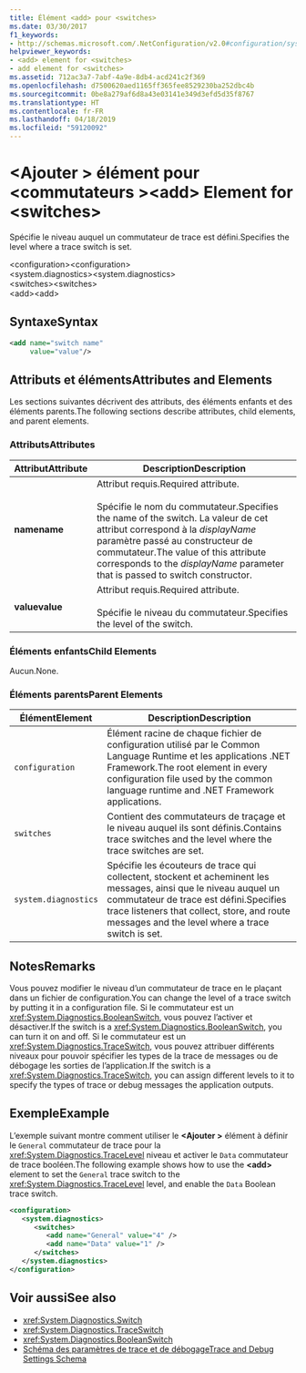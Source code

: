 ```yaml
---
title: Élément <add> pour <switches>
ms.date: 03/30/2017
f1_keywords:
- http://schemas.microsoft.com/.NetConfiguration/v2.0#configuration/system.diagnostics/switches/add
helpviewer_keywords:
- <add> element for <switches>
- add element for <switches>
ms.assetid: 712ac3a7-7abf-4a9e-8db4-acd241c2f369
ms.openlocfilehash: d7500620aed1165ff365fee8529230ba252dbc4b
ms.sourcegitcommit: 0be8a279af6d8a43e03141e349d3efd5d35f8767
ms.translationtype: HT
ms.contentlocale: fr-FR
ms.lasthandoff: 04/18/2019
ms.locfileid: "59120092"
---
```

# <a name="add-element-for-switches"></a><span data-ttu-id="fdd69-102">\<Ajouter > élément pour \<commutateurs ></span><span class="sxs-lookup"><span data-stu-id="fdd69-102">\<add> Element for \<switches></span></span>
<span data-ttu-id="fdd69-103">Spécifie le niveau auquel un commutateur de trace est défini.</span><span class="sxs-lookup"><span data-stu-id="fdd69-103">Specifies the level where a trace switch is set.</span></span>  
  
 <span data-ttu-id="fdd69-104">\<configuration></span><span class="sxs-lookup"><span data-stu-id="fdd69-104">\<configuration></span></span>  
<span data-ttu-id="fdd69-105">\<system.diagnostics></span><span class="sxs-lookup"><span data-stu-id="fdd69-105">\<system.diagnostics></span></span>  
<span data-ttu-id="fdd69-106">\<switches></span><span class="sxs-lookup"><span data-stu-id="fdd69-106">\<switches></span></span>  
<span data-ttu-id="fdd69-107">\<add></span><span class="sxs-lookup"><span data-stu-id="fdd69-107">\<add></span></span>  
  
## <a name="syntax"></a><span data-ttu-id="fdd69-108">Syntaxe</span><span class="sxs-lookup"><span data-stu-id="fdd69-108">Syntax</span></span>  
  
```xml  
<add name="switch name"  
     value="value"/>  
```  
  
## <a name="attributes-and-elements"></a><span data-ttu-id="fdd69-109">Attributs et éléments</span><span class="sxs-lookup"><span data-stu-id="fdd69-109">Attributes and Elements</span></span>  
 <span data-ttu-id="fdd69-110">Les sections suivantes décrivent des attributs, des éléments enfants et des éléments parents.</span><span class="sxs-lookup"><span data-stu-id="fdd69-110">The following sections describe attributes, child elements, and parent elements.</span></span>  
  
### <a name="attributes"></a><span data-ttu-id="fdd69-111">Attributs</span><span class="sxs-lookup"><span data-stu-id="fdd69-111">Attributes</span></span>  
  
|<span data-ttu-id="fdd69-112">Attribut</span><span class="sxs-lookup"><span data-stu-id="fdd69-112">Attribute</span></span>|<span data-ttu-id="fdd69-113">Description</span><span class="sxs-lookup"><span data-stu-id="fdd69-113">Description</span></span>|  
|---------------|-----------------|  
|<span data-ttu-id="fdd69-114">**name**</span><span class="sxs-lookup"><span data-stu-id="fdd69-114">**name**</span></span>|<span data-ttu-id="fdd69-115">Attribut requis.</span><span class="sxs-lookup"><span data-stu-id="fdd69-115">Required attribute.</span></span><br /><br /> <span data-ttu-id="fdd69-116">Spécifie le nom du commutateur.</span><span class="sxs-lookup"><span data-stu-id="fdd69-116">Specifies the name of the switch.</span></span> <span data-ttu-id="fdd69-117">La valeur de cet attribut correspond à la *displayName* paramètre passé au constructeur de commutateur.</span><span class="sxs-lookup"><span data-stu-id="fdd69-117">The value of this attribute corresponds to the *displayName* parameter that is passed to switch constructor.</span></span>|  
|<span data-ttu-id="fdd69-118">**value**</span><span class="sxs-lookup"><span data-stu-id="fdd69-118">**value**</span></span>|<span data-ttu-id="fdd69-119">Attribut requis.</span><span class="sxs-lookup"><span data-stu-id="fdd69-119">Required attribute.</span></span><br /><br /> <span data-ttu-id="fdd69-120">Spécifie le niveau du commutateur.</span><span class="sxs-lookup"><span data-stu-id="fdd69-120">Specifies the level of the switch.</span></span>|  
  
### <a name="child-elements"></a><span data-ttu-id="fdd69-121">Éléments enfants</span><span class="sxs-lookup"><span data-stu-id="fdd69-121">Child Elements</span></span>  
 <span data-ttu-id="fdd69-122">Aucun.</span><span class="sxs-lookup"><span data-stu-id="fdd69-122">None.</span></span>  
  
### <a name="parent-elements"></a><span data-ttu-id="fdd69-123">Éléments parents</span><span class="sxs-lookup"><span data-stu-id="fdd69-123">Parent Elements</span></span>  
  
|<span data-ttu-id="fdd69-124">Élément</span><span class="sxs-lookup"><span data-stu-id="fdd69-124">Element</span></span>|<span data-ttu-id="fdd69-125">Description</span><span class="sxs-lookup"><span data-stu-id="fdd69-125">Description</span></span>|  
|-------------|-----------------|  
|`configuration`|<span data-ttu-id="fdd69-126">Élément racine de chaque fichier de configuration utilisé par le Common Language Runtime et les applications .NET Framework.</span><span class="sxs-lookup"><span data-stu-id="fdd69-126">The root element in every configuration file used by the common language runtime and .NET Framework applications.</span></span>|  
|`switches`|<span data-ttu-id="fdd69-127">Contient des commutateurs de traçage et le niveau auquel ils sont définis.</span><span class="sxs-lookup"><span data-stu-id="fdd69-127">Contains trace switches and the level where the trace switches are set.</span></span>|  
|`system.diagnostics`|<span data-ttu-id="fdd69-128">Spécifie les écouteurs de trace qui collectent, stockent et acheminent les messages, ainsi que le niveau auquel un commutateur de trace est défini.</span><span class="sxs-lookup"><span data-stu-id="fdd69-128">Specifies trace listeners that collect, store, and route messages and the level where a trace switch is set.</span></span>|  
  
## <a name="remarks"></a><span data-ttu-id="fdd69-129">Notes</span><span class="sxs-lookup"><span data-stu-id="fdd69-129">Remarks</span></span>  
 <span data-ttu-id="fdd69-130">Vous pouvez modifier le niveau d’un commutateur de trace en le plaçant dans un fichier de configuration.</span><span class="sxs-lookup"><span data-stu-id="fdd69-130">You can change the level of a trace switch by putting it in a configuration file.</span></span> <span data-ttu-id="fdd69-131">Si le commutateur est un <xref:System.Diagnostics.BooleanSwitch>, vous pouvez l’activer et désactiver.</span><span class="sxs-lookup"><span data-stu-id="fdd69-131">If the switch is a <xref:System.Diagnostics.BooleanSwitch>, you can turn it on and off.</span></span> <span data-ttu-id="fdd69-132">Si le commutateur est un <xref:System.Diagnostics.TraceSwitch>, vous pouvez attribuer différents niveaux pour pouvoir spécifier les types de la trace de messages ou de débogage les sorties de l’application.</span><span class="sxs-lookup"><span data-stu-id="fdd69-132">If the switch is a <xref:System.Diagnostics.TraceSwitch>, you can assign different levels to it to specify the types of trace or debug messages the application outputs.</span></span>  
  
## <a name="example"></a><span data-ttu-id="fdd69-133">Exemple</span><span class="sxs-lookup"><span data-stu-id="fdd69-133">Example</span></span>  
 <span data-ttu-id="fdd69-134">L’exemple suivant montre comment utiliser le  **\<Ajouter >** élément à définir le `General` commutateur de trace pour la <xref:System.Diagnostics.TraceLevel> niveau et activer le `Data` commutateur de trace booléen.</span><span class="sxs-lookup"><span data-stu-id="fdd69-134">The following example shows how to use the **\<add>** element to set the `General` trace switch to the <xref:System.Diagnostics.TraceLevel> level, and enable the `Data` Boolean trace switch.</span></span>  
  
```xml  
<configuration>  
   <system.diagnostics>  
      <switches>  
         <add name="General" value="4" />  
         <add name="Data" value="1" />  
      </switches>  
   </system.diagnostics>  
</configuration>  
```  
  
## <a name="see-also"></a><span data-ttu-id="fdd69-135">Voir aussi</span><span class="sxs-lookup"><span data-stu-id="fdd69-135">See also</span></span>

- <xref:System.Diagnostics.Switch>
- <xref:System.Diagnostics.TraceSwitch>
- <xref:System.Diagnostics.BooleanSwitch>
- [<span data-ttu-id="fdd69-136">Schéma des paramètres de trace et de débogage</span><span class="sxs-lookup"><span data-stu-id="fdd69-136">Trace and Debug Settings Schema</span></span>](../../../../../docs/framework/configure-apps/file-schema/trace-debug/index.md)
